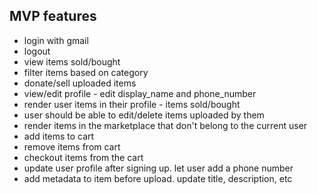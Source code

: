 ## MVP features
- login with gmail
- logout
- view items sold/bought
- filter items based on category
- donate/sell uploaded items
- view/edit profile - edit display_name and phone_number
- render user items in their profile - items sold/bought
- user should be able to edit/delete items uploaded by them
- render items in the marketplace that don't belong to the current user
- add items to cart
- remove items from cart
- checkout items from the cart
- update user profile after signing up. let user add a phone number
- add metadata to item before upload. update title, description, etc